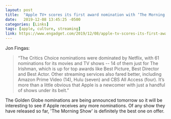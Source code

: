 ```yaml
---
layout: post
title:  "Apple TV+ scores its first award nomination with ‘The Morning Show’"
date:   2019-12-08 13:45:25 -0500
categories: [Links]
tags: [apple, culture, streaming]
link: https://www.engadget.com/2019/12/08/apple-tv-scores-its-first-award-nomination-with-the-morning-sh/
---
```


Jon Fingas:

>“The Critics Choice nominations were dominated by Netflix, with 61 nominations
for its movies and TV shows -- 14 of them just for The Irishman, which is up
for top awards like Best Picture, Best Director and Best Actor. Other streaming
services also fared better, including Amazon Prime Video (14), Hulu (seven) and
CBS All Access (four). It’s more than a little obvious that Apple is a newcomer
with just a handful of shows under its belt.”

The Golden Globe nominations are being announced tomorrow so it will be interesting to see if Apple receives any more nominations. Of any show they have released so far, 'The Morning Show' is definitely the best one on offer.
